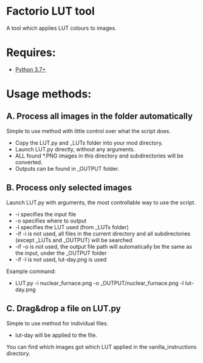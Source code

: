 # Factorio LUT tool

A tool which applies LUT colours to images.


# Requires:
* [Python 3.7+](https://www.python.org/downloads/)

# Usage methods:

## A. Process all images in the folder automatically
Simple to use method with little control over what the script does.
* Copy the LUT.py and _LUTs folder into your mod directory.
* Launch LUT.py directly, without any arguments.
* ALL found *.PNG images in this directory and subdirectories will be converted.
* Outputs can be found in _OUTPUT folder.
    
## B. Process only selected images
Launch LUT.py with arguments, the most controllable way to use the script.
* -i specifies the input file
* -o specifies where to output
* -l specifies the LUT used (from _LUTs folder)      
* -if -i is not used, all files in the current directory and all subdirectories (except _LUTs and _OUTPUT) will be searched
* -if -o is not used, the output file path will automatically be the same as the input, under the _OUTPUT folder
* -if -l is not used, lut-day.png is used  
    
Example command:
* LUT.py -i nuclear_furnace.png -o _OUTPUT/nuclear_furnace.png -l lut-day.png
    
## C. Drag&drop a file on LUT.py
Simple to use method for individual files.
* lut-day will be applied to the file.

You can find which images got which LUT applied in the vanilla_instructions directory.
